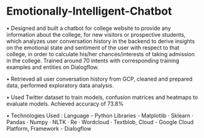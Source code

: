# Emotionally-Intelligent-Chatbot
• Designed and built a chatbot for college website to provide any information about the college, for new visitors or
  prospective students, which analyzes user conversation history in the backend to derive insights on the emotional state and
  sentiment of the user with respect to that college, in order to calculate his/her chances/interests of taking admission in the
  college. Trained around 70 intents with corresponding training examples and entities on Dialogflow.
  
• Retrieved all user conversation history from GCP, cleaned and prepared data, performed exploratory data analysis.

• Used Twitter dataset to train models, confusion matrices and heatmaps to evaluate models. Achieved accuracy of 73.8%

• Technologies Used :
    Language - Python
    Libraries - Matplotlib · Sklearn · Pandas · Numpy · NLTK · Re · Wordcloud · Textblob,
    Cloud - Google Cloud Platform, Framework - Dialogflow
